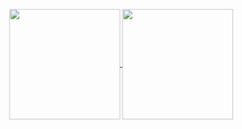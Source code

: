 <a href="https://github.com/rafisgithub/github-readme-stats">
  <img height="200" align="center" src="https://github-readme-stats.vercel.app/api?username=rafisgithub&bg_color=1a1b27&title_color=61dafb&text_color=ffffff&icon_color=61dafb" />
</a>
<a href="https://github.com/rafisgithub/convoychat">
  <img height="200" align="center" src="https://github-readme-stats.vercel.app/api/top-langs?username=rafisgithub&hide_progress=true&layout=compact&langs_count=14&card_width=300&bg_color=1a1b27&title_color=61dafb&text_color=ffffff" />
</a>
